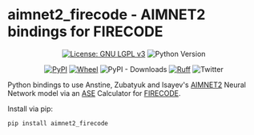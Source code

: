 # aimnet2_firecode - AIMNET2 bindings for FIRECODE

<div align="center">

[![License: GNU LGPL v3](https://img.shields.io/github/license/ntampellini/firecode)](https://opensource.org/licenses/LGPL-3.0)
![Python Version](https://img.shields.io/badge/Python-3.8.10-blue)

[![PyPI](https://img.shields.io/pypi/v/firecode)](https://pypi.org/project/aimnet2_firecode/)
[![Wheel](https://img.shields.io/pypi/wheel/firecode)](https://pypi.org/project/aimnet2_firecode/)
![PyPI - Downloads](https://img.shields.io/pypi/dm/aimnet2_firecode)
[![Ruff](https://img.shields.io/endpoint?url=https://raw.githubusercontent.com/charliermarsh/ruff/main/assets/badge/v1.json)](https://github.com/charliermarsh/ruff)
![Twitter](https://img.shields.io/twitter/url?url=https%3A%2F%2Ftwitter.com%2Fntampellini_&label=%40ntampellini_&link=https%3A%2F%2Ftwitter.com%2Fntampellini_)

</div>

Python bindings to use Anstine, Zubatyuk and Isayev's [AIMNET2](https://chemrxiv.org/engage/chemrxiv/article-details/662fbc9491aefa6ce1bebb89) Neural Network model via an [ASE](https://github.com/rosswhitfield/ase) Calculator for [FIRECODE]((https://github.com/ntampellini/FIRECODE)).

Install via pip:

    pip install aimnet2_firecode